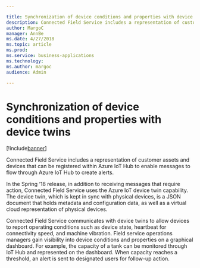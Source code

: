 ```yaml
---

title: Synchronization of device conditions and properties with device twins
description: Connected Field Service includes a representation of customer assets and devices that can be registered within Azure IoT Hub to enable messages to flow through Azure IoT Hub to create alerts.
author: MargoC
manager: AnnBe
ms.date: 4/27/2018
ms.topic: article
ms.prod: 
ms.service: business-applications
ms.technology: 
ms.author: margoc
audience: Admin

---
```

#  Synchronization of device conditions and properties with device twins 




[!include[banner](../../../../includes/banner.md)]

Connected Field Service includes a representation of customer assets and devices
that can be registered within Azure IoT Hub to enable messages to flow through
Azure IoT Hub to create alerts.

In the Spring ‘18 release, in addition to receiving messages that require
action, Connected Field Service uses the Azure IoT device twin capability. The
device twin, which is kept in sync with physical devices, is a JSON document
that holds metadata and configuration data, as well as a virtual cloud
representation of physical devices.

Connected Field Service communicates with device twins to allow devices to
report operating conditions such as device state, heartbeat for connectivity
speed, and machine vibration. Field service operations managers gain visibility
into device conditions and properties on a graphical dashboard. For example, the
capacity of a tank can be monitored through IoT Hub and represented on the
dashboard. When capacity reaches a threshold, an alert is sent to designated
users for follow-up action.
